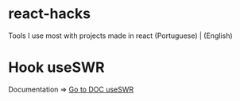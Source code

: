 # react-hacks
Tools I use most with projects made in react
(Portuguese) | (English)

# Hook useSWR
Documentation => [Go to DOC useSWR](https://swr.vercel.app "useSWR Documentation")
